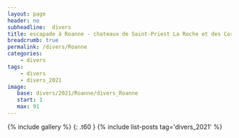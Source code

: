 ```yaml
---
layout: page
header: no
subheadline:  divers
title: escapade à Roanne - chateaux de Saint-Priest La Roche et des Cornes d'Urfé
breadcrumb: true
permalink: /divers/Roanne
categories:
    - divers
tags:
    - divers
    - divers_2021
image:
   base: divers/2021/Roanne/divers_Roanne
   start: 1
   max: 91
---
```

{% include gallery %}
{: .t60 }
{% include list-posts tag='divers_2021' %}
